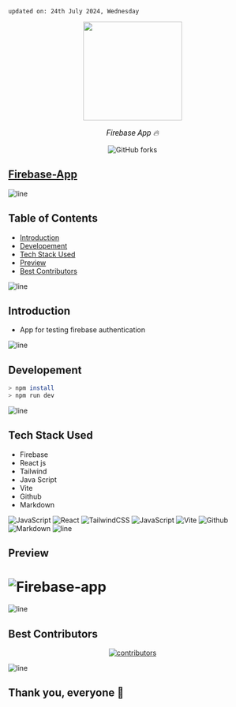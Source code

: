     updated on: 24th July 2024, Wednesday

<div align=center>
    <a href="https://github.com/SrijaAdhya12/firebase-app">
        <img width="200" src="https://encrypted-tbn0.gstatic.com/images?q=tbn:ANd9GcRxST38LGyIjAcfpd-bDCJNw5FnAMWRD6nMhRcAYuVbVVEktnD7j8chf50&s=10">
    </a>
    <p style="font-family: roboto, calibri; font-size:12pt; font-style:italic"> Firebase App 🔥 </p>
    <a src="https://github.com/SrijaAdhya12/firebase-app/forks">
        <img alt="GitHub forks" src="https://img.shields.io/github/forks/SrijaAdhya12/firebase-app">
    </a>
</div>

## [Firebase-App](https://fir-app-a2978.web.app/)

![line]

## Table of Contents

- [Introduction](#introduction)
- [Developement](#developement)
- [Tech Stack Used](#tech-stack-used)
- [Preview](#preview)
- [Best Contributors](#best-contributors)

![line]

## Introduction

- App for testing firebase authentication


![line]

## Developement

```sh
> npm install
> npm run dev
```

![line]

## Tech Stack Used

- Firebase
- React js
- Tailwind 
- Java Script
- Vite
- Github
- Markdown

![JavaScript](https://img.shields.io/badge/firebase-%23323330.svg?style=for-the-badge&logo=firebase&logoColor=%23F7DF1E) ![React](https://img.shields.io/badge/react-%2320232a.svg?style=for-the-badge&logo=react&logoColor=%2361DAFB) ![TailwindCSS](https://img.shields.io/badge/tailwindcss-%2338B2AC.svg?style=for-the-badge&logo=tailwind-css&logoColor=blue) ![JavaScript](https://img.shields.io/badge/javascript-%23323330.svg?style=for-the-badge&logo=javascript&logoColor=%23F7DF1E) ![Vite](https://img.shields.io/badge/vite-%23000000.svg?style=for-the-badge&logo=vite&logoColor=white) ![Github](https://img.shields.io/badge/github-%23121011.svg?style=for-the-badge&logo=github&logoColor=white) ![Markdown](https://img.shields.io/badge/markdown-%23121011.svg?style=for-the-badge&logo=markdown&logoColor=white)
![line]

## Preview

# ![Firebase-app](https://github.com/user-attachments/assets/66ec8c46-721b-4b58-a4b7-2e7522d4b642)

![line]

## Best Contributors

<div align="center">
    <a  href="https://github.com/SrijaAdhya12/firebase-app/graphs/contributors">
        <img src="https://contrib.rocks/image?repo=SrijaAdhya12/firebase-app" alt="contributors" />
    </a>
</div>

![line]

## Thank you, everyone 💚

[markdown badges]: https://github.com/Ileriayo/markdown-badges
[line]: https://user-images.githubusercontent.com/75939390/137615281-3a875960-92cc-407f-97fe-fd2319bdb252.png

<!-- 21/07/24 -->
